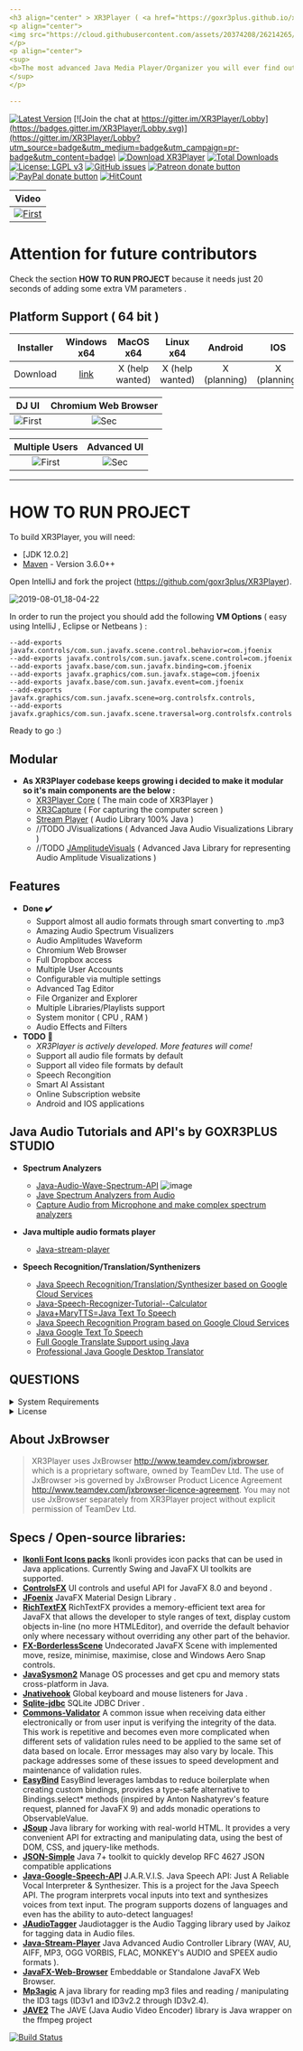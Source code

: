 ```yaml
---
<h3 align="center" > XR3Player ( <a href="https://goxr3plus.github.io/xr3player.io/" target="_blank">Download</a>  )</h3>
<p align="center">
<img src="https://cloud.githubusercontent.com/assets/20374208/26214265/6b605cae-3c04-11e7-9c14-2cd59e10dd03.png">
</p>
<p align="center">
<sup>
<b>The most advanced Java Media Player/Organizer you will ever find out there  </b>
</sup> 
</p> 

---
```


[![Latest Version](https://img.shields.io/github/release/goxr3plus/XR3Player.svg?style=flat-square)](https://github.com/goxr3plus/XR3Player/releases)
[![Join the chat at https://gitter.im/XR3Player/Lobby](https://badges.gitter.im/XR3Player/Lobby.svg)](https://gitter.im/XR3Player/Lobby?utm_source=badge&utm_medium=badge&utm_campaign=pr-badge&utm_content=badge)
<a href="https://sourceforge.net/projects/xr3player/files/latest/download" rel="nofollow"><img alt="Download XR3Player" src="https://img.shields.io/sourceforge/dt/xr3player.svg"></a>
[![Total Downloads](https://img.shields.io/github/downloads/goxr3plus/XR3Player/total.svg)](https://github.com/goxr3plus/XR3Player/releases)
[![License: LGPL v3](https://img.shields.io/badge/License-LGPL%20v3-blue.svg)](https://www.gnu.org/licenses/lgpl-3.0)
[![GitHub issues](https://img.shields.io/github/issues/goxr3plus/XR3Player.svg)](https://github.com//goxr3plus/XR3Player/issues)
<a href="https://patreon.com/preview/8adae1b75d654b2899e04a9e1111f0eb" title="Donate to this project using Patreon"><img src="https://img.shields.io/badge/patreon-donate-yellow.svg" alt="Patreon donate button" /></a>
<a href="https://www.paypal.me/GOXR3PLUSCOMPANY" title="Donate to this project using Paypal"><img src="https://img.shields.io/badge/paypal-donate-yellow.svg" alt="PayPal donate button" /></a>
[![HitCount](http://hits.dwyl.io/goxr3plus/xr3player.svg)](http://hits.dwyl.io/goxr3plus/xr3player)

| Video|
|:-:|
| [![First](https://user-images.githubusercontent.com/20374208/48313813-34fdc180-e5ca-11e8-9da7-c6148dc0cbe5.png)](https://www.youtube.com/watch?v=7Hai7cavmUY)  |

# Attention for future contributors  
Check the section **HOW TO RUN PROJECT** because it needs just 20 seconds of adding some extra VM parameters .

## Platform Support ( 64 bit ) 

| Installer | Windows x64 | MacOS x64| Linux x64 | Android | IOS|
| ------- | :-----: | :-: | :-----: |  :-----: | :-----: |
| Download | [ link ](https://goxr3plus.github.io/xr3player.io/) | X (help wanted) | X (help wanted) |  X (planning) | X (planning) |

| DJ UI | Chromium Web Browser 
|:-:|:-:|
| ![First](https://user-images.githubusercontent.com/20374208/48313813-34fdc180-e5ca-11e8-9da7-c6148dc0cbe5.png) | ![Sec](https://goxr3plus.github.io/xr3player.io/img/xr3player/web_browser.jpg) |

| Multiple Users | Advanced UI 
|:-:|:-:|
| ![First](https://goxr3plus.github.io/xr3player.io/img/xr3player/login_mode.jpg) | ![Sec](https://goxr3plus.github.io/xr3player.io/img/xr3player/main_mode.jpg) |

-------------------------------------------------------------------------------------


# HOW TO RUN PROJECT 

To build XR3Player, you will need:

* [JDK 12.0.2]
* [Maven](http://maven.apache.org/) - Version 3.6.0++

Open IntelliJ and fork the project (https://github.com/goxr3plus/XR3Player).

![2019-08-01_18-04-22](https://user-images.githubusercontent.com/20374208/62304551-d5f91900-b486-11e9-80e9-cf802d91ee6f.gif)

In order to run the project you should add the following **VM Options** ( easy using IntelliJ , Eclipse or Netbeans ) :

```
--add-exports javafx.controls/com.sun.javafx.scene.control.behavior=com.jfoenix
--add-exports javafx.controls/com.sun.javafx.scene.control=com.jfoenix
--add-exports javafx.base/com.sun.javafx.binding=com.jfoenix
--add-exports javafx.graphics/com.sun.javafx.stage=com.jfoenix
--add-exports javafx.base/com.sun.javafx.event=com.jfoenix
--add-exports javafx.graphics/com.sun.javafx.scene=org.controlsfx.controls,
--add-exports javafx.graphics/com.sun.javafx.scene.traversal=org.controlsfx.controls
```

Ready to go :) 

## Modular
 - **As XR3Player codebase keeps growing i decided to make it modular so it's main components are the below :**
   - [XR3Player Core](https://github.com/goxr3plus/XR3Player) ( The main code of XR3Player )
   - [XR3Capture](https://github.com/goxr3plus/XR3Capture) ( For capturing the computer screen )
   - [Stream Player](https://github.com/goxr3plus/java-stream-player) ( Audio Library 100% Java )
   -  //TODO JVisualizations ( Advanced Java Audio Visualizations Library )
   -  //TODO  [JAmplitudeVisuals](https://github.com/goxr3plus/Java-Audio-Wave-Spectrum-API) ( Advanced Java Library for representing Audio Amplitude Visualizations ) 
  
  
   
  

## Features
- **Done ✔️**
  - Support almost all audio formats through smart converting to .mp3
  - Amazing Audio Spectrum Visualizers
  - Audio Amplitudes Waveform
  - Chromium Web Browser
  - Full Dropbox access
  - Multiple User Accounts
  - Configurable via multiple settings
  - Advanced Tag Editor
  - File Organizer and Explorer
  - Multiple Libraries/Playlists support
  - System monitor ( CPU , RAM )
  - Audio Effects and Filters
- **TODO 🚧**
  - _XR3Player is actively developed. More features will come!_
  - Support all audio file formats by default
  - Support all video file formats by default
  - Speech Recongition 
  - Smart AI Assistant
  - Online Subscription website
  - Android and IOS applications

## Java Audio Tutorials and API's by GOXR3PLUS STUDIO
 - **Spectrum Analyzers**
   - [Java-Audio-Wave-Spectrum-API](https://github.com/goxr3plus/Java-Audio-Wave-Spectrum-API)
    ![image](https://github.com/goxr3plus/Java-Audio-Wave-Spectrum-API/raw/master/images/Screenshot_2.jpg?raw=true)
   - [Jave Spectrum Analyzers from Audio](https://github.com/goxr3plus/Java-Spectrum-Analyser-Tutorials)
   - [Capture Audio from Microphone and make complex spectrum analyzers](https://github.com/goxr3plus/Java-Microphone-Audio-Spectrum-Analyzers-Tutorial)
  
 - **Java multiple audio formats player**
   - [Java-stream-player](https://github.com/goxr3plus/java-stream-player)
  
 - **Speech Recognition/Translation/Synthenizers**
   - [Java Speech Recognition/Translation/Synthesizer based on Google Cloud Services](https://github.com/goxr3plus/java-google-speech-api)
   - [Java-Speech-Recognizer-Tutorial--Calculator](https://github.com/goxr3plus/Java-Speech-Recognizer-Tutorial--Calculator)
   - [Java+MaryTTS=Java Text To Speech](https://github.com/goxr3plus/Java-Text-To-Speech-Tutorial)
   - [Java Speech Recognition Program based on Google Cloud Services ](https://github.com/goxr3plus/Java-Google-Speech-Recognizer)
   - [Java Google Text To Speech](https://github.com/goxr3plus/Java-Google-Text-To-Speech)
   - [Full Google Translate Support using Java](https://github.com/goxr3plus/java-google-translator)
   - [Professional Java Google Desktop Translator](https://github.com/goxr3plus/Java-Google-Desktop-Translator)

## QUESTIONS
<details>
  <summary>System Requirements</summary>
  <p>
   
    1) At least 4 Cores CPU > 2.0 GHZ CPU Intel or AMD 
     
    2) A good GPU (Graphics Processing Unit) [ It requires graphic power for visualizers ]

    3) At least 4GB DDR3|DDR4 Ram [ Java Programs are known to consume a little bit more RAM ;) ]
  </p>
</details>

<details>
  <summary>License</summary>
  <p>
    https://www.google.com/search?q=GNU+LGPL+3.0&oq=GNU+LGPL+3.0&aqs=chrome..69i57j0.6247j0j4&sourceid=chrome&ie=UTF-8
  </p>
</details>

## About JxBrowser

>XR3Player uses JxBrowser http://www.teamdev.com/jxbrowser, which is a proprietary software, owned by TeamDev Ltd. The use of JxBrowser >is governed by JxBrowser Product Licence Agreement http://www.teamdev.com/jxbrowser-licence-agreement. 
>You may not use JxBrowser separately from XR3Player project without explicit permission of TeamDev Ltd.


## Specs / Open-source libraries:


- [**Ikonli Font Icons packs**](https://aalmiray.github.io/ikonli) Ikonli provides icon packs that can be used in Java applications. Currently Swing and JavaFX UI toolkits are supported.
- [**ControlsFX**](http://fxexperience.com/controlsfx/features/) UI controls and useful API for JavaFX 8.0 and beyond .
- [**JFoenix**](https://github.com/jfoenixadmin/JFoenix)  JavaFX Material Design Library .
- [**RichTextFX**](https://github.com/FXMisc/RichTextFX) RichTextFX provides a memory-efficient text area for JavaFX that allows the developer to style ranges of text, display custom objects in-line (no more HTMLEditor), and override the default behavior only where necessary without overriding any other part of the behavior.
- [**FX-BorderlessScene**](https://github.com/goxr3plus/FX-BorderlessScene) Undecorated JavaFX Scene with implemented move, resize, minimise, maximise, close and Windows Aero Snap controls.
- [**JavaSysmon2**](https://github.com/goxr3plus/javasysmon2) Manage OS processes and get cpu and memory stats cross-platform in Java. 
- [**Jnativehook**](https://github.com/kwhat/jnativehook) Global keyboard and mouse listeners for Java .
- [**Sqlite-jdbc**](https://github.com/xerial/sqlite-jdbc) SQLite JDBC Driver .
- [**Commons-Validator**](https://commons.apache.org/proper/commons-validator/) A common issue when receiving data either electronically or from user input is verifying the integrity of the data. This work is repetitive and becomes even more complicated when different sets of validation rules need to be applied to the same set of data based on locale. Error messages may also vary by locale. This package addresses some of these issues to speed development and maintenance of validation rules.
- [**EasyBind**](https://github.com/TomasMikula/EasyBind) EasyBind leverages lambdas to reduce boilerplate when creating custom bindings, provides a type-safe alternative to Bindings.select* methods (inspired by Anton Nashatyrev's feature request, planned for JavaFX 9) and adds monadic operations to ObservableValue.
- [**JSoup**](https://jsoup.org/) Java library for working with real-world HTML. It provides a very convenient API for extracting and manipulating data, using the best of DOM, CSS, and jquery-like methods.
- [**JSON-Simple**](https://github.com/cliftonlabs/json-simple) Java 7+ toolkit to quickly develop RFC 4627 JSON compatible applications
- [**Java-Google-Speech-API**](https://github.com/goxr3plus/java-google-speech-api) J.A.R.V.I.S. Java Speech API: Just A Reliable Vocal Interpreter & Synthesizer. This is a project for the Java Speech API. The program interprets vocal inputs into text and synthesizes voices from text input. The program supports dozens of languages and even has the ability to auto-detect languages!
- [**JAudioTagger**](http://www.jthink.net/jaudiotagger/) Jaudiotagger is the Audio Tagging library used by Jaikoz for tagging data in Audio files.
- [**Java-Stream-Player**](https://github.com/goxr3plus/java-stream-player) Java Advanced Audio Controller Library (WAV, AU, AIFF, MP3, OGG VORBIS, FLAC, MONKEY's AUDIO and SPEEX audio formats ).
- [**JavaFX-Web-Browser**](https://github.com/goxr3plus/JavaFX-Web-Browser) Embeddable or Standalone JavaFX Web Browser.
- [**Mp3agic**](https://github.com/mpatric/mp3agic) A java library for reading mp3 files and reading / manipulating the ID3 tags (ID3v1 and ID3v2.2 through ID3v2.4).
- [**JAVE2**](https://github.com/a-schild/jave2) The JAVE (Java Audio Video Encoder) library is Java wrapper on the ffmpeg project


[![Build Status](https://travis-ci.org/goxr3plus/XR3Player.svg?branch=master)](https://travis-ci.org/goxr3plus/XR3Player)


